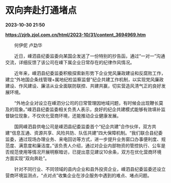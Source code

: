 # 双向奔赴打通堵点

**2023-10-30 21:50**

**https://zjrb.zjol.com.cn/html/2023-10/31/content_3694969.htm**

　　何伊伲 卢勐华

　　近日，嵊泗县纪委监委向某国企发送了一份特别的抄告函，通过“一对一”沟通交流，详细反馈了该公司在嵊下属企业日常存在的纪律作风情况。

　　近年来，嵊泗县纪委监委积极探索新形势下企业党风廉政建设和反腐败工作，建立“外地国企条线管理+属地纪检监察监督”纪企共建工作机制，以实现党风廉政建设、作风建设、廉洁从业全面联防联控、共建共赢，切实营造风清气正的良好发展环境。

　　“外地企业对设立在嵊泗分公司的日常管理因地域问题，有时候会出现鞭长莫及的现象。”嵊泗县纪委监委相关负责人表示，良好的纪企共建模式能够有效填补监督缺位现象，不仅优化营商环境，还能推动企业健康发展。

　　国网嵊泗县供电公司是嵊泗县纪委监委首个“纪企共建”合作伙伴，双方共建“信息互通、资源共享、风险共防、队伍共建”四大保障机制。“我们联合县纪委监委，通过现场办理业务、来电回访等方式，进一步提升业务窗口办事便利度、规范度、满意度和廉洁度。”该负责人介绍，通过对企业内部物资的管控执行、公车是否规范使用等情况开展明察暗访，已提出意见建议10余条，双方在优化营商环境方面实现“双向奔赴”。

　　针对不同行业、不同领域的县内企业和县外投资企业，嵊泗县纪委监委还设立营商环境监测点，“点对点”收集企业在涉企服务中遇到的难点、堵点问题。